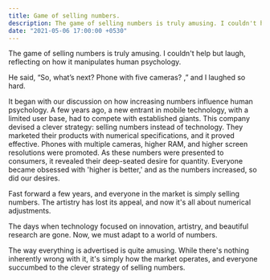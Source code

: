 ```yaml
---
title: Game of selling numbers.
description: The game of selling numbers is truly amusing. I couldn't help but laugh, reflecting on how it manipulates human psychology.
date: "2021-05-06 17:00:00 +0530"
---
```

The game of selling numbers is truly amusing. I couldn't help but laugh, reflecting on how it manipulates human psychology.

He said, “So, what’s next? Phone with five cameras? ,” and I laughed so hard.

It began with our discussion on how increasing numbers influence human psychology. A few years ago, a new entrant in mobile technology, with a limited user base, had to compete with established giants. This company devised a clever strategy: selling numbers instead of technology. They marketed their products with numerical specifications, and it proved effective. Phones with multiple cameras, higher RAM, and higher screen resolutions were promoted. As these numbers were presented to consumers, it revealed their deep-seated desire for quantity. Everyone became obsessed with 'higher is better,' and as the numbers increased, so did our desires.

Fast forward a few years, and everyone in the market is simply selling numbers. The artistry has lost its appeal, and now it's all about numerical adjustments.

The days when technology focused on innovation, artistry, and beautiful research are gone. Now, we must adapt to a world of numbers.

The way everything is advertised is quite amusing. While there's nothing inherently wrong with it, it's simply how the market operates, and everyone succumbed to the clever strategy of selling numbers.